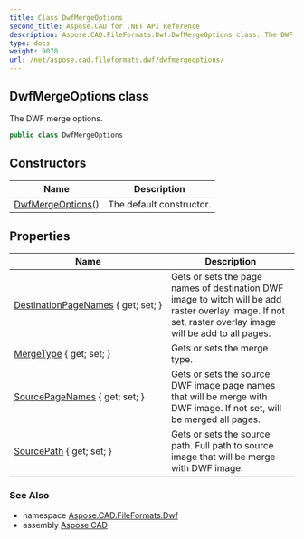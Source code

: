 ```yaml
---
title: Class DwfMergeOptions
second_title: Aspose.CAD for .NET API Reference
description: Aspose.CAD.FileFormats.Dwf.DwfMergeOptions class. The DWF merge options
type: docs
weight: 9070
url: /net/aspose.cad.fileformats.dwf/dwfmergeoptions/
---
```

## DwfMergeOptions class

The DWF merge options.

```csharp
public class DwfMergeOptions
```

## Constructors

| Name | Description |
| --- | --- |
| [DwfMergeOptions](dwfmergeoptions/)() | The default constructor. |

## Properties

| Name | Description |
| --- | --- |
| [DestinationPageNames](../../aspose.cad.fileformats.dwf/dwfmergeoptions/destinationpagenames/) { get; set; } | Gets or sets the page names of destination DWF image to witch will be add raster overlay image. If not set, raster overlay image will be add to all pages. |
| [MergeType](../../aspose.cad.fileformats.dwf/dwfmergeoptions/mergetype/) { get; set; } | Gets or sets the merge type. |
| [SourcePageNames](../../aspose.cad.fileformats.dwf/dwfmergeoptions/sourcepagenames/) { get; set; } | Gets or sets the source DWF image page names that will be merge with DWF image. If not set, will be merged all pages. |
| [SourcePath](../../aspose.cad.fileformats.dwf/dwfmergeoptions/sourcepath/) { get; set; } | Gets or sets the source path. Full path to source image that will be merge with DWF image. |

### See Also

* namespace [Aspose.CAD.FileFormats.Dwf](../../aspose.cad.fileformats.dwf/)
* assembly [Aspose.CAD](../../)



